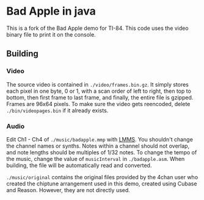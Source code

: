 # Bad Apple in java
This is a fork of the Bad Apple demo for TI-84. This code uses the video binary file to print it on the console.

## Building

### Video
The source video is contained in `./video/frames.bin.gz`. It simply stores each pixel in one byte, 0 or 1, with a scan order of left to right, then top to bottom, then first frame to last frame, and finally, the entire file is gzipped. Frames are 96x64 pixels. To make sure the video gets reencoded, delete `./bin/videopages.bin` if it already exists.

### Audio
Edit Ch1 - Ch4 of `./music/badapple.mmp` with [LMMS](https://lmms.io/). You shouldn't change the channel names or synths. Notes within a channel should not overlap, and note lengths should be multiples of 1/32 notes. To change the tempo of the music, change the value of `musicInterval` in `./badapple.asm`. When building, the file will be automatically read and converted.

`./music/original` contains the original files provided by the 4chan user who created the chiptune arrangement used in this demo, created using Cubase and Reason. However, they are not directly used.
